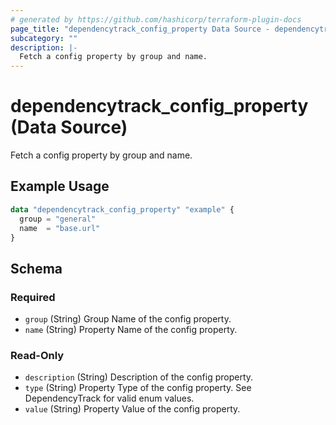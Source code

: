 ```yaml
---
# generated by https://github.com/hashicorp/terraform-plugin-docs
page_title: "dependencytrack_config_property Data Source - dependencytrack"
subcategory: ""
description: |-
  Fetch a config property by group and name.
---
```


# dependencytrack_config_property (Data Source)

Fetch a config property by group and name.

## Example Usage

```terraform
data "dependencytrack_config_property" "example" {
  group = "general"
  name  = "base.url"
}
```

<!-- schema generated by tfplugindocs -->
## Schema

### Required

- `group` (String) Group Name of the config property.
- `name` (String) Property Name of the config property.

### Read-Only

- `description` (String) Description of the config property.
- `type` (String) Property Type of the config property. See DependencyTrack for valid enum values.
- `value` (String) Property Value of the config property.

